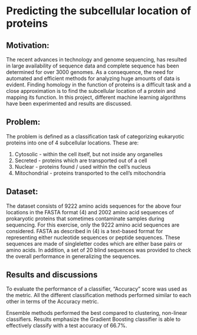 # Predicting the subcellular location of proteins
## Motivation: 
The recent advances in technology and genome sequencing, has resulted in large availability of sequence
data and complete sequence has been determined for over 3000 genomes. As a consequence, the need for automated
and efficient methods for analyzing huge amounts of data is evident. Finding homology in the function of proteins is a
difficult task and a close approximation is to find the subcellular location of a protein and mapping its function. In this
project, different machine learning algorithms have been experimented and results are discussed.


## Problem:

The problem is defined as a classification task of categorizing eukaryotic proteins into one of 4 subcellular locations. These are:
1. Cytosolic - within the cell itself, but not inside any
organelles
2. Secreted - proteins which are transported out of a
cell
3. Nuclear - proteins found / used within the cell’s
nucleus
4. Mitochondrial - proteins transported to the cell’s
mitochondria

## Dataset:

The dataset consists of 9222 amino acids sequences for the
above four locations in the FASTA format (4) and 2002
amino acid sequences of prokaryotic proteins that
sometimes contaminate samples during sequencing. For
this exercise, only the 9222 amino acid sequences are
considered. FASTA as described in (4) is a text-based
format for representing either nucleotide sequences or
peptide sequences. These sequences are made of singleletter
codes which are either base pairs or amino acids. In
addition, a set of 20 blind sequences was provided to check
the overall performance in generalizing the sequences.

## Results and discussions
To evaluate the performance of a classifier,
“Accuracy” score was used as the metric. All the different
classification methods performed similar to each other in
terms of the Accuracy metric. 



Ensemble methods performed the best compared to clustering, non-linear classifiers. Results emphasize the
Gradient Boosting classifier is able to effectively classify with a test accuracy of 66.7%.
